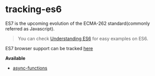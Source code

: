 # tracking-es6
ES7 is the upcoming evolution of the ECMA-262 standard(commonly referred as Javascript).

>You can check [Understanding ES6](https://github.com/sgaurav/understanding-es6) for easy examples on ES6.

ES7 browser support can be tracked [here](http://kangax.github.io/compat-table/esnext/)

__Available__

* [async-functions](./async.js)